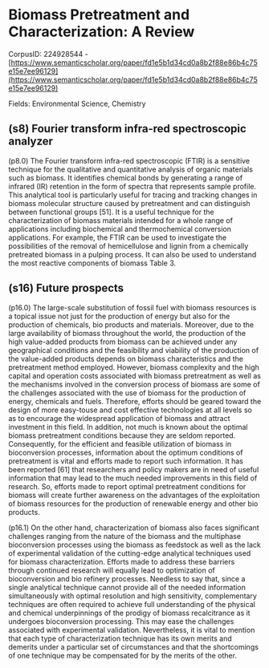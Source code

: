 # Biomass Pretreatment and Characterization: A Review

CorpusID: 224928544 - [https://www.semanticscholar.org/paper/fd1e5b1d34cd0a8b2f88e86b4c75e15e7ee96129](https://www.semanticscholar.org/paper/fd1e5b1d34cd0a8b2f88e86b4c75e15e7ee96129)

Fields: Environmental Science, Chemistry

## (s8) Fourier transform infra-red spectroscopic analyzer
(p8.0) The Fourier transform infra-red spectroscopic (FTIR) is a sensitive technique for the qualitative and quantitative analysis of organic materials such as biomass. It identifies chemical bonds by generating a range of infrared (IR) retention in the form of spectra that represents sample profile. This analytical tool is particularly useful for tracing and tracking changes in biomass molecular structure caused by pretreatment and can distinguish between functional groups [51]. It is a useful technique for the characterization of biomass materials intended for a whole range of applications including biochemical and thermochemical conversion applications. For example, the FTIR can be used to investigate the possibilities of the removal of hemicellulose and lignin from a chemically pretreated biomass in a pulping process. It can also be used to understand the most reactive components of biomass  Table 3.
## (s16) Future prospects
(p16.0) The large-scale substitution of fossil fuel with biomass resources is a topical issue not just for the production of energy but also for the production of chemicals, bio products and materials. Moreover, due to the large availability of biomass throughout the world, the production of the high value-added products from biomass can be achieved under any geographical conditions and the feasibility and viability of the production of the value-added products depends on biomass characteristics and the pretreatment method employed. However, biomass complexity and the high capital and operation costs associated with biomass pretreatment as well as the mechanisms involved in the conversion process of biomass are some of the challenges associated with the use of biomass for the production of energy, chemicals and fuels. Therefore, efforts should be geared toward the design of more easy-touse and cost effective technologies at all levels so as to encourage the widespread application of biomass and attract investment in this field. In addition, not much is known about the optimal biomass pretreatment conditions because they are seldom reported. Consequently, for the efficient and feasible utilization of biomass in bioconversion processes, information about the optimum conditions of pretreatment is vital and efforts made to report such information. It has been reported [61] that researchers and policy makers are in need of useful information that may lead to the much needed improvements in this field of research. So, efforts made to report optimal pretreatment conditions for biomass will create further awareness on the advantages of the exploitation of biomass resources for the production of renewable energy and other bio products.

(p16.1) On the other hand, characterization of biomass also faces significant challenges ranging from the nature of the biomass and the multiphase bioconversion processes using the biomass as feedstock as well as the lack of experimental validation of the cutting-edge analytical techniques used for biomass characterization. Efforts made to address these barriers through continued research will equally lead to optimization of bioconversion and bio refinery processes. Needless to say that, since a single analytical technique cannot provide all of the needed information simultaneously with optimal resolution and high sensitivity, complementary techniques are often required to achieve full understanding of the physical and chemical underpinnings of the prodigy of biomass recalcitrance as it undergoes bioconversion processing. This may ease the challenges associated with experimental validation. Nevertheless, it is vital to mention that each type of characterization technique has its own merits and demerits under a particular set of circumstances and that the shortcomings of one technique may be compensated for by the merits of the other.
